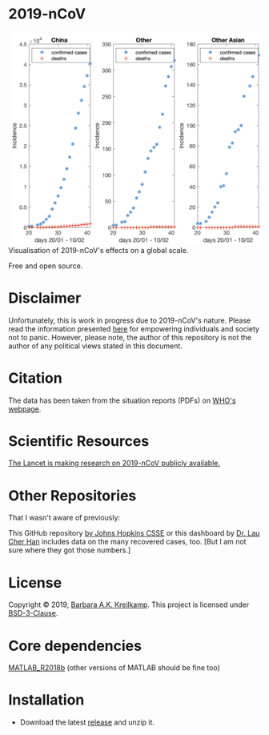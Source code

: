 # 2019-nCoV

<img src="https://github.com/barbrakr/2019-nCoV/blob/master/2019-nCoV.jpg" width=500 align="right" />

Visualisation of 2019-nCoV's effects on a global scale.

Free and open source.

# Disclaimer
Unfortunately, this is work in progress due to 2019-nCoV's nature. Please read the information presented [here](https://www.thelancet.com/pdfs/journals/lancet/PIIS0140-6736(20)30309-3.pdf) for empowering individuals and society not to panic. However, please note, the author of this repository is not the author of any political views stated in this document.

# Citation
The data has been taken from the situation reports (PDFs) on [WHO's webpage](https://www.who.int/emergencies/diseases/novel-coronavirus-2019).

# Scientific Resources
[The Lancet is making research on 2019-nCoV publicly available.](https://www.thelancet.com/coronavirus)

# Other Repositories
That I wasn't aware of previously:

This GitHub repository [by Johns Hopkins CSSE](https://github.com/CSSEGISandData/2019-nCoV) or this dashboard by [Dr. Lau Cher Han](https://www.coronatracker.com) includes data on the many recovered cases, too. [But I am not sure where they got those numbers.]

# License
Copyright © 2019, [Barbara A.K. Kreilkamp](https://orcid.org/0000-0001-6881-5191). This project is licensed under [BSD-3-Clause](https://opensource.org/licenses/BSD-3-Clause).

# Core dependencies
[MATLAB_R2018b](https://www.mathworks.com/downloads) (other versions of MATLAB should be fine too)

# Installation

- Download the latest [release](https://github.com/barbrakr/2019-nCoV) and unzip it.

